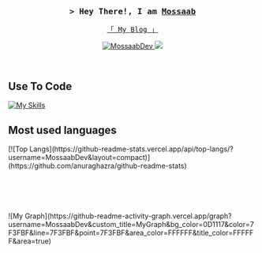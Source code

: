 

<!--
<p align="center">
  <a href="https://github.com/MossaabDev"><img src="https://readme-typing-svg.herokuapp.com/?lines=Self%20Taught%20Programmer;Front%20End%20Developer;1.5%2B%20years%20of%20coding%20experience;Always%20learning%20new%20things&center=true&width=380&height=45"></a>
</p>

 -->



<!-- Intro  -->
<h3 align="center">
        <samp>&gt; Hey There!, I am
                <b><a target="_blank" href="https://MossaabDev.com">Mossaab</a></b>
        </samp>
</h3>


<p align="center"> 
  <samp>
    <a href="https://proglobby.hashnode.dev/">「 My Blog 」</a>
  </samp>
</p>

<p align="center">
 <a href="https://www.linkedin.com/in/mousaab-bachagha-900438276/" target="_blank">
  <img src="https://img.shields.io/badge/LinkedIn-0077B5?style=for-the-badge&logo=linkedin&logoColor=white" alt="MossaabDev"/>
 </a>
 
 <a href="https://twitter.com/MossaabDev" target="_blank">
  <img src="https://img.shields.io/badge/Twitter-1DA1F2?style=for-the-badge&logo=twitter&logoColor=white" />
 </a>
 
</p>
<br />

<!-- About Section -->


## Use To Code


[![My Skills](https://skillicons.dev/icons?i=java,rust,c,wasm,js,html,css,kotlin)](https://skillicons.dev)



## Most used languages
<div style="align:center">
[![Top Langs](https://github-readme-stats.vercel.app/api/top-langs/?username=MossaabDev&layout=compact)](https://github.com/anuraghazra/github-readme-stats)
</div>
</br>
<br/>
<br/>
<br/>
<br/>
![My Graph](https://github-readme-activity-graph.vercel.app/graph?username=MossaabDev&custom_title=MyGraph&bg_color=0D1117&color=7F3FBF&line=7F3FBF&point=7F3FBF&area_color=FFFFFF&title_color=FFFFFF&area=true)
